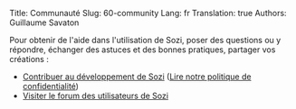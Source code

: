 Title: Communauté
Slug: 60-community
Lang: fr
Translation: true
Authors: Guillaume Savaton

Pour obtenir de l'aide dans l'utilisation de Sozi, poser des questions ou y répondre,
échanger des astuces et des bonnes pratiques, partager vos créations&nbsp;:

* [Contribuer au développement de Sozi](|filename|contribute.md) ([Lire notre politique de confidentialité](|filename|privacy.md))
* [Visiter le forum des utilisateurs de Sozi](/community)
